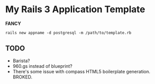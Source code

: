 # My Rails 3 Application Template
 **FANCY**

    rails new appname -d postgresql -m /path/to/template.rb

## TODO

+ Barista?
+ 960.gs instead of blueprint?
+ There's some issue with compass HTML5 boilerplate generation. BROKED.
